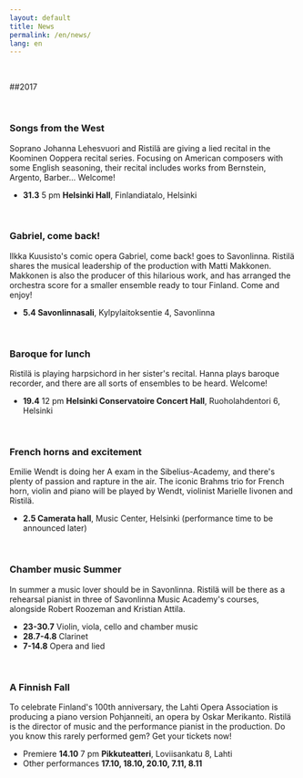 ```yaml
---
layout: default
title: News
permalink: /en/news/
lang: en
---
```


<br/>

##2017

<br/>

### Songs from the West

Soprano Johanna Lehesvuori and Ristilä are giving a lied recital in the Koominen Ooppera recital series. Focusing on American composers with some English seasoning, their recital includes works from Bernstein, Argento, Barber... Welcome!

- __31.3__ 5 pm __Helsinki Hall__, Finlandiatalo, Helsinki

<br/>

### Gabriel, come back!

Ilkka Kuusisto's comic opera Gabriel, come back! goes to Savonlinna. Ristilä shares the musical leadership of the production with Matti Makkonen. Makkonen is also the producer of this hilarious work, and has arranged the orchestra score for a smaller ensemble ready to tour Finland. Come and enjoy!

- __5.4 Savonlinnasali__, Kylpylaitoksentie 4, Savonlinna

<br/>

### Baroque for lunch

Ristilä is playing harpsichord in her sister's recital. Hanna plays baroque recorder, and there are all sorts of ensembles to be heard. Welcome!

- __19.4__ 12 pm __Helsinki Conservatoire Concert Hall__, Ruoholahdentori 6, Helsinki

<br/>

### French horns and excitement

Emilie Wendt is doing her A exam in the Sibelius-Academy, and there's plenty of passion and rapture in the air. The iconic Brahms trio for French horn, violin and piano will be played by Wendt, violinist Marielle Iivonen and Ristilä.

- __2.5 Camerata hall__, Music Center, Helsinki (performance time to be announced later)

<br/>

### Chamber music Summer

In summer a music lover should be in Savonlinna. Ristilä will be there as a rehearsal pianist in three of Savonlinna Music Academy's courses, alongside Robert Roozeman and Kristian Attila.

- __23-30.7__ Violin, viola, cello and chamber music
- __28.7-4.8__ Clarinet
- __7-14.8__ Opera and lied

<br/>

### A Finnish Fall

To celebrate Finland's 100th anniversary, the Lahti Opera Association is producing a piano version Pohjanneiti, an opera by Oskar Merikanto. Ristilä is the director of music and the performance pianist in the production. Do you know this rarely performed gem? Get your tickets now!

- Premiere __14.10__ 7 pm __Pikkuteatteri__, Loviisankatu 8, Lahti
- Other performances __17.10, 18.10, 20.10, 7.11, 8.11__

<br/>
